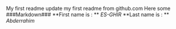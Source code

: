 My first readme
update my first readme from github.com
Here some ###Markdown###
**First name is : ** *ES-GHIR*
**Last name is : ** *Abderrahim*
